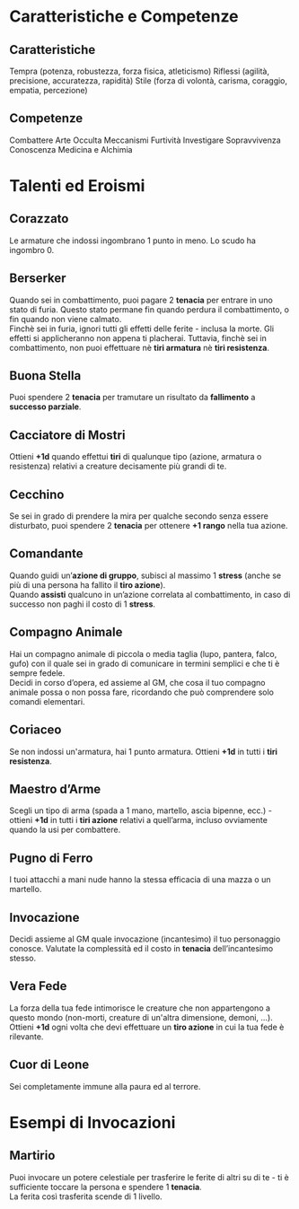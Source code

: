 # Caratteristiche e Competenze

## Caratteristiche

Tempra (potenza, robustezza, forza fisica, atleticismo)
Riflessi (agilità, precisione, accuratezza, rapidità)
Stile (forza di volontà, carisma, coraggio, empatia, percezione)

## Competenze

Combattere
Arte Occulta
Meccanismi
Furtività
Investigare
Sopravvivenza
Conoscenza
Medicina e Alchimia 

# Talenti ed Eroismi

## Corazzato
Le armature che indossi ingombrano 1 punto in meno. Lo scudo ha ingombro 0.

## Berserker
Quando sei in combattimento, puoi pagare 2 **tenacia** per entrare in uno stato di furia. Questo stato permane fin quando perdura il combattimento, o fin quando non viene calmato.  
Finchè sei in furia, ignori tutti gli effetti delle ferite - inclusa la morte. Gli effetti si applicheranno non appena ti placherai.
Tuttavia, finchè sei in combattimento, non puoi effettuare nè **tiri armatura** nè **tiri resistenza**.

## Buona Stella
Puoi spendere 2 **tenacia** per tramutare un risultato da **fallimento** a **successo parziale**.

## Cacciatore di Mostri
Ottieni **+1d** quando effettui **tiri** di qualunque tipo (azione, armatura o resistenza) relativi a creature decisamente più grandi di te.

## Cecchino
Se sei in grado di prendere la mira per qualche secondo senza essere disturbato, puoi spendere 2 **tenacia** per ottenere **+1 rango** nella tua azione.

## Comandante
Quando guidi un’**azione di gruppo**, subisci al massimo 1 **stress** (anche se più di una persona ha fallito il **tiro azione**).  
Quando **assisti** qualcuno in un’azione correlata al combattimento, in caso di successo non paghi il costo di 1 **stress**.

## Compagno Animale
Hai un compagno animale di piccola o media taglia (lupo, pantera, falco, gufo) con il quale sei in grado di comunicare in termini semplici e che ti è sempre fedele.  
Decidi in corso d’opera, ed assieme al GM, che cosa il tuo compagno animale possa o non possa fare, ricordando che può comprendere solo comandi elementari.

## Coriaceo
Se non indossi un'armatura, hai 1 punto armatura. Ottieni **+1d** in tutti i **tiri resistenza**.

## Maestro d’Arme
Scegli un tipo di arma (spada a 1 mano, martello, ascia bipenne, ecc.) - ottieni **+1d** in tutti i **tiri azione** relativi a quell’arma, incluso ovviamente quando la usi per combattere.

## Pugno di Ferro
I tuoi attacchi a mani nude hanno la stessa efficacia di una mazza o un martello.

## Invocazione
Decidi assieme al GM quale invocazione (incantesimo) il tuo personaggio conosce. Valutate la complessità ed il costo in **tenacia** dell’incantesimo stesso.

## Vera Fede
La forza della tua fede intimorisce le creature che non appartengono a questo mondo (non-morti, creature di un'altra dimensione, demoni, ...).
Ottieni **+1d** ogni volta che devi effettuare un **tiro azione** in cui la tua fede è rilevante.

## Cuor di Leone
Sei completamente immune alla paura ed al terrore.

# Esempi di Invocazioni

## Martirio
Puoi invocare un potere celestiale per trasferire le ferite di altri su di te - ti è sufficiente toccare la persona e spendere 1 **tenacia**.  
La ferita così trasferita scende di 1 livello.

